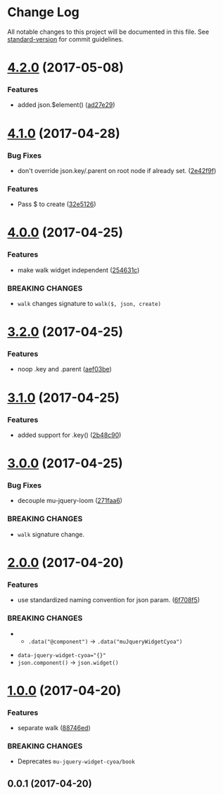# Change Log

All notable changes to this project will be documented in this file. See [standard-version](https://github.com/conventional-changelog/standard-version) for commit guidelines.

<a name="4.2.0"></a>
# [4.2.0](https://github.com/mu-lib/mu-jquery-widget-cyoa/compare/v4.1.0...v4.2.0) (2017-05-08)


### Features

* added json.$element() ([ad27e29](https://github.com/mu-lib/mu-jquery-widget-cyoa/commit/ad27e29))



<a name="4.1.0"></a>
# [4.1.0](https://github.com/mu-lib/mu-jquery-widget-cyoa/compare/v4.0.0...v4.1.0) (2017-04-28)


### Bug Fixes

* don't override json.key/.parent on root node if already set. ([2e42f9f](https://github.com/mu-lib/mu-jquery-widget-cyoa/commit/2e42f9f))


### Features

* Pass $ to create ([32e5126](https://github.com/mu-lib/mu-jquery-widget-cyoa/commit/32e5126))



<a name="4.0.0"></a>
# [4.0.0](https://github.com/mu-lib/mu-jquery-widget-cyoa/compare/v3.2.0...v4.0.0) (2017-04-25)


### Features

* make walk widget independent ([254631c](https://github.com/mu-lib/mu-jquery-widget-cyoa/commit/254631c))


### BREAKING CHANGES

* `walk` changes signature to `walk($, json, create)`



<a name="3.2.0"></a>
# [3.2.0](https://github.com/mu-lib/mu-jquery-widget-cyoa/compare/v3.1.0...v3.2.0) (2017-04-25)


### Features

* noop .key and .parent ([aef03be](https://github.com/mu-lib/mu-jquery-widget-cyoa/commit/aef03be))



<a name="3.1.0"></a>
# [3.1.0](https://github.com/mu-lib/mu-jquery-widget-cyoa/compare/v3.0.0...v3.1.0) (2017-04-25)


### Features

* added support for .key() ([2b48c90](https://github.com/mu-lib/mu-jquery-widget-cyoa/commit/2b48c90))



<a name="3.0.0"></a>
# [3.0.0](https://github.com/mu-lib/mu-jquery-widget-cyoa/compare/v2.0.0...v3.0.0) (2017-04-25)


### Bug Fixes

* decouple mu-jquery-loom ([271faa6](https://github.com/mu-lib/mu-jquery-widget-cyoa/commit/271faa6))


### BREAKING CHANGES

* `walk` signature change.



<a name="2.0.0"></a>
# [2.0.0](https://github.com/mu-lib/mu-jquery-widget-cyoa/compare/v1.0.0...v2.0.0) (2017-04-20)


### Features

* use standardized naming convention for json param. ([6f708f5](https://github.com/mu-lib/mu-jquery-widget-cyoa/commit/6f708f5))


### BREAKING CHANGES

* - `.data("@component")` -> `.data("muJqueryWidgetCyoa")`
- `data-jquery-widget-cyoa="{}"`
- `json.component()` -> `json.widget()`



<a name="1.0.0"></a>
# [1.0.0](https://github.com/mu-lib/mu-jquery-widget-cyoa/compare/v0.0.1...v1.0.0) (2017-04-20)


### Features

* separate walk ([88746ed](https://github.com/mu-lib/mu-jquery-widget-cyoa/commit/88746ed))


### BREAKING CHANGES

* Deprecates `mu-jquery-widget-cyoa/book`



<a name="0.0.1"></a>
## 0.0.1 (2017-04-20)
